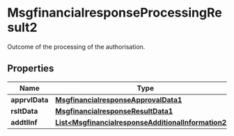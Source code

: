 

# MsgfinancialresponseProcessingResult2

Outcome of the processing of the authorisation.
## Properties

Name | Type | Description | Notes
------------ | ------------- | ------------- | -------------
**apprvlData** | [**MsgfinancialresponseApprovalData1**](MsgfinancialresponseApprovalData1.md) |  |  [optional]
**rsltData** | [**MsgfinancialresponseResultData1**](MsgfinancialresponseResultData1.md) |  |  [optional]
**addtlInf** | [**List&lt;MsgfinancialresponseAdditionalInformation20&gt;**](MsgfinancialresponseAdditionalInformation20.md) |  |  [optional]



